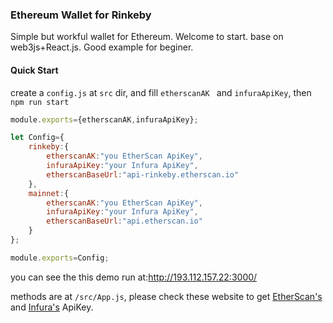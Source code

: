 ### Ethereum Wallet for Rinkeby
Simple but workful wallet for Ethereum. Welcome to start.
base on web3js+React.js. Good example for beginer. 

#### Quick Start

create a `config.js` at `src` dir, and fill `etherscanAK `   and  `infuraApiKey`, then `npm run start`

```js
module.exports={etherscanAK,infuraApiKey};

let Config={
    rinkeby:{
        etherscanAK:"you EtherScan ApiKey",
        infuraApiKey:"your Infura ApiKey",
        etherscanBaseUrl:"api-rinkeby.etherscan.io"
    },
    mainnet:{
        etherscanAK:"you EtherScan ApiKey",
        infuraApiKey:"your Infura ApiKey",
        etherscanBaseUrl:"api.etherscan.io"
    }
};

module.exports=Config;
```


you can see the this demo run at:http://193.112.157.22:3000/



 methods are at `/src/App.js`, please check these website to get [EtherScan's](https://etherscan.io/apis) and [Infura's](https://infura.io/) ApiKey.